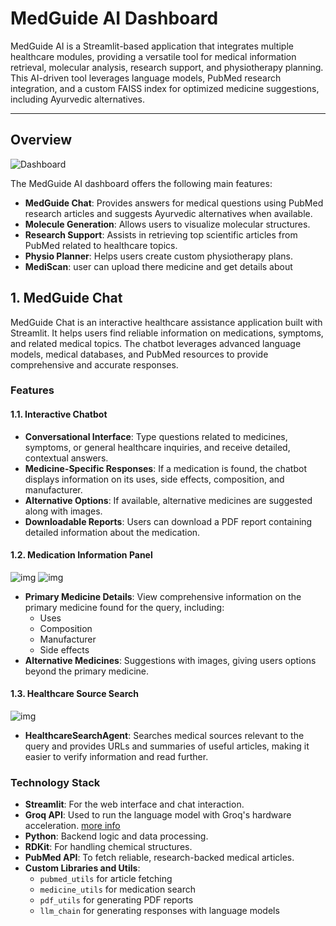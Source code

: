 # MedGuide AI Dashboard

MedGuide AI is a Streamlit-based application that integrates multiple healthcare modules, providing a versatile tool for medical information retrieval, molecular analysis, research support, and physiotherapy planning. This AI-driven tool leverages language models, PubMed research integration, and a custom FAISS index for optimized medicine suggestions, including Ayurvedic alternatives.

---

## Overview

![Dashboard](https://github.com/YashBaravaliya/MedGuide-AI/tree/main/img/ss/Dashboard.png)

The MedGuide AI dashboard offers the following main features:

- **MedGuide Chat**: Provides answers for medical questions using PubMed research articles and suggests Ayurvedic alternatives when available.
- **Molecule Generation**: Allows users to visualize molecular structures.
- **Research Support**: Assists in retrieving top scientific articles from PubMed related to healthcare topics.
- **Physio Planner**: Helps users create custom physiotherapy plans.
- **MediScan**: user can upload there medicine and get details about 


## 1. MedGuide Chat

MedGuide Chat is an interactive healthcare assistance application built with Streamlit. It helps users find reliable information on medications, symptoms, and related medical topics. The chatbot leverages advanced language models, medical databases, and PubMed resources to provide comprehensive and accurate responses.

### Features

#### 1.1. Interactive Chatbot

- **Conversational Interface**: Type questions related to medicines, symptoms, or general healthcare inquiries, and receive detailed, contextual answers.
- **Medicine-Specific Responses**: If a medication is found, the chatbot displays information on its uses, side effects, composition, and manufacturer.
- **Alternative Options**: If available, alternative medicines are suggested along with images.
- **Downloadable Reports**: Users can download a PDF report containing detailed information about the medication.

#### 1.2. Medication Information Panel

![img](https://github.com/YashBaravaliya/MedGuide-AI/tree/main/img/ss/medGuideChat1.png)
![img](https://github.com/YashBaravaliya/MedGuide-AI/tree/main/img/ssmedGuideChat2.png)
- **Primary Medicine Details**: View comprehensive information on the primary medicine found for the query, including:
  - Uses
  - Composition
  - Manufacturer
  - Side effects
- **Alternative Medicines**: Suggestions with images, giving users options beyond the primary medicine.
  
#### 1.3. Healthcare Source Search

![img](https://github.com/YashBaravaliya/MedGuide-AI/tree/main/img/ss/medGuideChat3.png)
- **HealthcareSearchAgent**: Searches medical sources relevant to the query and provides URLs and summaries of useful articles, making it easier to verify information and read further.

  
### Technology Stack

- **Streamlit**: For the web interface and chat interaction.
- **Groq API**: Used to run the language model with Groq's hardware acceleration. [more info](knowledge_base\medGuideChat.md)
- **Python**: Backend logic and data processing.
- **RDKit**: For handling chemical structures.
- **PubMed API**: To fetch reliable, research-backed medical articles.
- **Custom Libraries and Utils**:
  - `pubmed_utils` for article fetching
  - `medicine_utils` for medication search
  - `pdf_utils` for generating PDF reports
  - `llm_chain` for generating responses with language models
